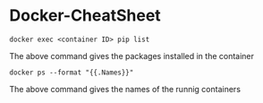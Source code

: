 # Docker-CheatSheet
```
docker exec <container ID> pip list
```
The above command gives the packages installed in the container
 ```
 docker ps --format "{{.Names}}"
 ```
The above command gives the names of the runnig containers
 
